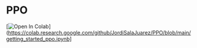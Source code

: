 # PPO
[![Open In Colab](https://colab.research.google.com/assets/colab-badge.svg)](https://colab.research.google.com/github/JordiSalaJuarez/PPO/blob/main/getting_started_ppo.ipynb]